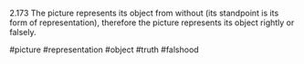 2.173 The picture represents its object from without (its standpoint is its form of representation), therefore the picture represents its object rightly or falsely.

#picture #representation #object #truth #falshood 